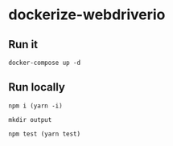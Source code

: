 # dockerize-webdriverio

## Run it

```
docker-compose up -d
```

## Run locally

```
npm i (yarn -i)

mkdir output

npm test (yarn test)
```
